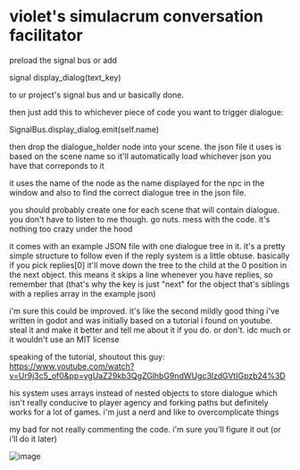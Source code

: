 violet's simulacrum conversation facilitator
============================================

preload the signal bus or add 

signal display_dialog(text_key)

to ur project's signal bus and ur basically done.

then just add this to whichever piece of code 
you want to trigger dialogue:

SignalBus.display_dialog.emit(self.name)

then drop the dialogue_holder node into your scene.
the json file it uses is based on the scene name so
it'll automatically load whichever json you have 
that correponds to it

it uses the name of the node as the name
displayed for the npc in the window and also
to find the correct dialogue tree in the json file.

you should probably create one for each scene that
will contain dialogue. you don't have to listen to me
though. go nuts. mess with the code. it's nothing too
crazy under the hood

it comes with an example JSON file with one dialogue
tree in it. it's a pretty simple structure to follow
even if the reply system is a little obtuse. basically
if you pick replies[0] it'll move down the tree to the 
child at the 0 position in the next object. this means
it skips a line whenever you have replies, so remember 
that (that's why the key is just "next" for the object 
that's siblings with a replies array in the example json)

i'm sure this could be improved. it's like the second 
mildly good thing i've written in godot and was initially
based on a tutorial i found on youtube. steal it and make it
better and tell me about it if you do. or don't. idc much
or it wouldn't use an MIT license

speaking of the tutorial, shoutout this guy:
https://www.youtube.com/watch?v=Ur9j3c5_of0&pp=ygUaZ29kb3QgZGlhbG9ndWUgc3lzdGVtIGpzb24%3D

his system uses arrays instead of nested objects to store dialogue
which isn't really conducive to player agency and forking paths but
definitely works for a lot of games. i'm just a nerd and like to 
overcomplicate things

my bad for not really commenting the code. i'm sure you'll figure it out
(or i'll do it later)

![image](https://github.com/violetcircus/godot_dialogue/assets/26161381/39868f38-309e-4e2f-a3fd-f18619853a18)
